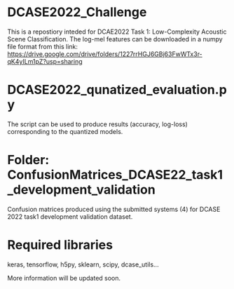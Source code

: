 # DCASE2022_Challenge

This is a repostiory inteded for DCAE2022 Task 1: Low-Complexity Acoustic Scene Classification. The log-mel features can be downloaded in a numpy file format from this link: https://drive.google.com/drive/folders/1227rrHGJ6GBj63FwWTx3r-qK4yILm1pZ?usp=sharing




# DCASE2022_qunatized_evaluation.py
The script can be used to produce results (accuracy, log-loss) corresponding to the quantized models.


# Folder: ConfusionMatrices_DCASE22_task1_development_validation
Confusion matrices produced using the submitted systems (4) for DCASE 2022 task1 development validation dataset.

# Required libraries


keras, tensorflow, h5py, sklearn, scipy, dcase_utils...



More information will be updated soon.

